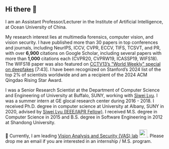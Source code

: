 ## Hi there 👋
I am an Assistant Professor/Lecturer in the Institute of Artificial Intelligence, at Ocean University of China. 

My research interest lies at multimedia forensics, computer vision, and vision security. I have published more than 30 papers in top conferences and journals, including NeurIPS, ICCV, CVPR, ECCV, TIFS, TCSVT, and PR, with over **6,900** citations on Google Scholar, including several papers with more than **1,000** citations each (CVPR20, CVPRW19, ICASSP19, WIFS18). The WIFS18 paper was also featured on [CCTV13’s "World Weekly" special on deepfakes](https://tv.cctv.com/2019/04/28/VIDE0aLKiWV83f2PrbZDF4G0190428.shtml) [7:43]. I have been recognized on Stanford’s 2024 list of the top 2% of scientists worldwide and am a recipient of the 2024 ACM Qingdao Rising Star Award.

I was a Senior Research Scientist at the Department of Computer Science and Engineering of University at Buffalo, SUNY, working with [Siwei Lyu](https://cse.buffalo.edu/~siweilyu/lyu_lab.html). I was a summer intern at GE glocal research center during 2016 - 2018. I received Ph.D. degree in computer science at University at Albany, SUNY in 2020, advised by [Siwei Lyu (IEEE/IAPR Fellow)](https://cse.buffalo.edu/~siweilyu/lyu_lab.html). I received M.S. degree in Computer Science in 2015 and B.S. degree in Software Engineering in 2012 at Shandong University.

📢 Currently, I am leading [Vision Analysis and Security (VAS) lab](https://yuezunli.github.io/ligroup/) <img src="https://yuezunli.github.io/images/logo.png" width="25">. Please drop me an email if you are interested in an internship / M.S. program. 
<!--
**yuezunli/yuezunli** is a ✨ _special_ ✨ repository because its `README.md` (this file) appears on your GitHub profile.

Here are some ideas to get you started:

- 🔭 I’m currently working on ...
- 🌱 I’m currently learning ...
- 👯 I’m looking to collaborate on ...
- 🤔 I’m looking for help with ...
- 💬 Ask me about ...
- 📫 How to reach me: ...
- 😄 Pronouns: ...
- ⚡ Fun fact: ...
-->

